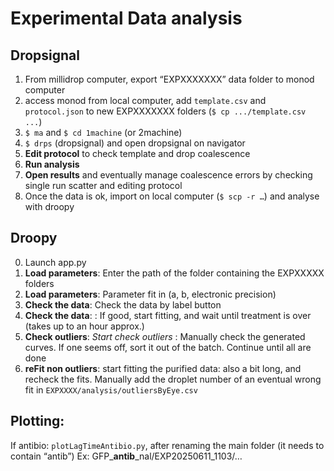 # Experimental Data analysis

## Dropsignal
1. From millidrop computer, export “EXPXXXXXXX” data folder to monod computer
2. access monod from local computer, add `template.csv` and `protocol.json` to new EXPXXXXXXX folders (`$ cp .../template.csv ...`)
3. `$ ma` and `$ cd 1machine` (or 2machine)
4. `$ drps` (dropsignal) and open dropsignal on navigator
5. **Edit protocol** to check template and drop coalescence
6. **Run analysis**
7. **Open results** and eventually manage coalescence errors by checking single run scatter and editing protocol
8. Once the data is ok, import on local computer (`$ scp -r …`) and analyse with droopy

## Droopy
0. Launch app.py
1. **Load parameters**: Enter the path of the folder containing the EXPXXXXX folders
2. **Load parameters**: Parameter fit in (a, b, electronic precision)
3. **Check the data**: Check the data by label button
4. **Check the data**: : If good, start fitting, and wait until treatment is over (takes up to an hour approx.)
5. **Check outliers**: *Start check outliers* : Manually check the generated curves. If one seems off, sort it out of the batch. Continue until all are done
6. **reFit non outliers**: start fitting the purified data: also a bit long, and recheck the fits. Manually add the droplet number of an eventual wrong fit in `EXPXXXX/analysis/outliersByEye.csv`


## Plotting: 

If antibio: 
`plotLagTimeAntibio.py`, after renaming the main folder (it needs to contain “antib”)
Ex: GFP_**antib**_nal/EXP20250611_1103/…
